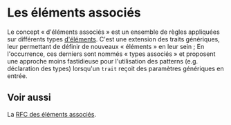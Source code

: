 # Les éléments associés

Le concept « d'éléments associés » est un ensemble de règles appliquées sur différents types [d'éléments][reference]. C'est une extension des traits génériques, leur permettant de définir de nouveaux « éléments » en leur sein ; En l'occurrence, ces derniers sont nommés « types associés » et proposent une approche moins fastidieuse pour l'utilisation des patterns (e.g. déclaration des types) lorsqu'un `trait` reçoit des paramètres génériques en entrée.

## Voir aussi

La [RFC des éléments associés][rfc].

[reference]: https://doc.rust-lang.org/reference/items.html
[rfc]: https://github.com/rust-lang/rfcs/blob/master/text/0195-associated-items.md
